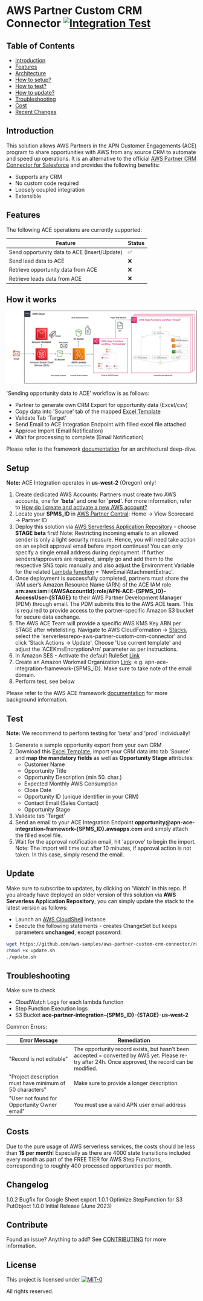 # AWS Partner Custom CRM Connector [![Integration Test](https://github.com/aws-samples/aws-partner-custom-crm-connector/actions/workflows/pipeline.yml/badge.svg)](https://github.com/aws-samples/aws-partner-custom-crm-connector/actions/workflows/pipeline.yml)

## Table of Contents
- [Introduction](#introduction)
- [Features](#features)
- [Architecture](#how-it-works)
- [How to setup?](#setup)
- [How to test?](#test)
- [How to update?](#update)
- [Troubleshooting](#troubleshooting)
- [Cost](#costs)
- [Recent Changes](#changelog)


## Introduction

This solution allows AWS Partners in the APN Customer Engagements (ACE) program to share opportunities with AWS from any source CRM to automate and speed up operations. It is an alternative to the official [AWS Partner CRM Connector for Salesforce](https://aws.amazon.com/blogs/apn/accelerate-joint-opportunity-and-lead-sharing-introducing-aws-partner-crm-connector/) and provides the following benefits:
- Supports any CRM
- No custom code required
- Loosely coupled integration
- Extensible

## Features

The following ACE operations are currently supported:

| Feature                            | Status  |
| ---------------------------------- | ------- |
| Send opportunity data to ACE (Insert/Update)       | ✅ |
| Send lead data to ACE              | ❌      |
| Retrieve opportunity data from ACE | ❌      |
| Retrieve leads data from ACE       | ❌      |

## How it works

![image](doc/images/architecture1.png)

'Sending opportunity data to ACE' workflow is as follows:

- Partner to generate own CRM Export for opportunity data (Excel/csv)
- Copy data into 'Source' tab of the mapped [Excel Template](https://github.com/aws-samples/aws-partner-custom-crm-connector/raw/main/ace_import_tmpl.xlsx)
- Validate Tab 'Target'
- Send Email to ACE Integration Endpoint with filled excel file attached
- Approve Import (Email Notification)
- Wait for processing to complete (Email Notification)

Please refer to the framework [documentation](/blob/main/doc/ARCHITECTURE.md) for an architectural deep-dive.

## Setup

**Note:** ACE Integration operates in **us-west-2** (Oregon) only!

1. Create dedicated AWS Accounts: Partners must create two AWS accounts, one for '**beta**' and one for '**prod**'. For more information, refer to [How do I create and activate a new AWS account?](https://aws.amazon.com/premiumsupport/knowledge-center/create-and-activate-aws-account/)
2. Locate your **SPMS_ID** in [AWS Partner Central](https://partnercentral.awspartner.com/partnercentral2/s/scorecard): Home -> View Scorecard -> Partner ID
3. Deploy this solution via [AWS Serverless Application Repository](https://us-west-2.console.aws.amazon.com/lambda/home?region=us-west-2#/create/app?applicationId=arn:aws:serverlessrepo:us-west-2:815116410066:applications/aws-partner-custom-crm-connector) - choose **STAGE** **beta** first! Note: Restricting incoming emails to an allowed sender is only a light security measure. Hence, you will need take action on an explicit approval email before import continues! You can only specify a single email address during deployment. If further senders/approvers are required, simply go and add them to the respective SNS topic manually and also adjust the Environment Variable for the related [Lambda function](https://us-west-2.console.aws.amazon.com/lambda/home?region=us-west-2#/functions/) = 'NewEmailAttachmentExtrac'.
4. Once deployment is successfully completed, partners must share the IAM user’s Amazon Resource Name (ARN) of the ACE IAM role **arn:aws:iam::{AWSAccountId}:role/APN-ACE-{SPMS_ID}-AccessUser-{STAGE}** to their AWS Partner Development Manager (PDM) through email. The PDM submits this to the AWS ACE team. This is required to provide access to the partner-specific Amazon S3 bucket for secure data exchange. 
5. The AWS ACE Team will provide a specific AWS KMS Key ARN per STAGE after whitelisting. Navigate to AWS CloudFormation -> [Stacks](https://us-west-2.console.aws.amazon.com/cloudformation/home?region=us-west-2#/stacks?filteringText=serverlessrepo-aws-partner-custom-crm-connector&filteringStatus=active&viewNested=true), select the 'serverlessrepo-aws-partner-custom-crm-connector' and click 'Stack Actions -> Update'. Choose 'Use current template' and adjust the 'ACEKmsEncryptionArn' parameter as per instructions.
6. In Amazon SES - Activate the default RuleSet [Link](https://us-west-2.console.aws.amazon.com/ses/home?region=us-west-2#/email-receiving)
7. Create an Amazon Workmail Organization [Link](https://us-west-2.console.aws.amazon.com/workmail/v2/home?region=us-west-2#/organizations/create): e.g. apn-ace-integration-framework-{SPMS_ID}. Make sure to take note of the email domain.
8. Perform test, see below

Please refer to the AWS ACE framework [documentation]([/blob/main/doc/ARCHITECTURE.md](https://partnercentral.awspartner.com/partnercentral2/s/resources?keyword=CRM)) for more background information.

## Test

**Note:** We recommend to perform testing for 'beta' and 'prod' individually!

1. Generate a sample opportunity export from your own CRM
2. Download this [Excel Template](https://github.com/aws-samples/aws-partner-custom-crm-connector/raw/main/ace_import_tmpl.xlsx), import your CRM data into tab 'Source' and **map the mandatory fields** as well as **Opportunity Stage** attributes:
    - Customer Name
    - Opportunity Title
    - Opportunity Description (min 50. char.)
    - Expected Monthly AWS Consumption
    - Close Date
    - Opportunity ID (unique identifier in your CRM)
    - Contact Email (Sales Contact)
    - Opportunity Stage
3. Validate tab 'Target'
4. Send an email to your ACE Integration Endpoint **opportunity@apn-ace-integration-framework-{SPMS_ID}.awsapps.com** and simply attach the filled excel file.
5. Wait for the approval notification email, hit 'approve' to begin the import. Note: The import will time out after 10 minutes, if approval action is not taken. In this case, simply resend the email.

## Update

Make sure to subscribe to updates, by clicking on 'Watch' in this repo. If you already have deployed an older version of this solution via **AWS Serverless Application Repository**, you can simply update the stack to the latest version as follows:

- Launch an [AWS CloudShell](https://console.aws.amazon.com/cloudshell/home?region=us-west-2) instance
- Execute the following statements - creates ChangeSet but keeps parameters **unchanged**, except password:

```bash
wget https://github.com/aws-samples/aws-partner-custom-crm-connector/raw/main/update.sh
chmod +x update.sh
./update.sh
```

## Troubleshooting

Make sure to check

- CloudWatch Logs for each lambda function
- Step Function Execution logs
- S3 Bucket **ace-partner-integration-{SPMS_ID}-{STAGE}-us-west-2**

Common Errors:

| Error Message                      | Remediation  |
| ---------------------------------- | ------- |
| "Record is not editable"       | The opportunity record exists, but hasn't been accepted = converted by AWS yet. Please re-try after 24h. Once approved, the record can be modified. |
| "Project description must have minimum of 50 characters"              | Make sure to provide a longer description      |
| "User not found for Opportunity Owner email" | You must use a valid APN user email address      |

## Costs

Due to the pure usage of AWS serverless services, the costs should be less than **1$ per month**!
Especially as there are 4000 state transitions included every month as part of the FREE TIER for AWS Step Functions, corresponding to roughly 400 processed opportunities per month.

## Changelog

1.0.2 Bugfix for Google Sheet export
1.0.1 Optimize StepFunction for S3 PutObject
1.0.0 Initial Release (June 2023)

## Contribute

Found an issue? Anything to add?
See [CONTRIBUTING](CONTRIBUTING.md) for more information.

## License

This project is licensed under  [![MIT-0](https://img.shields.io/badge/license-MIT0-blue.svg)](./LICENSE)
  
All rights reserved.
